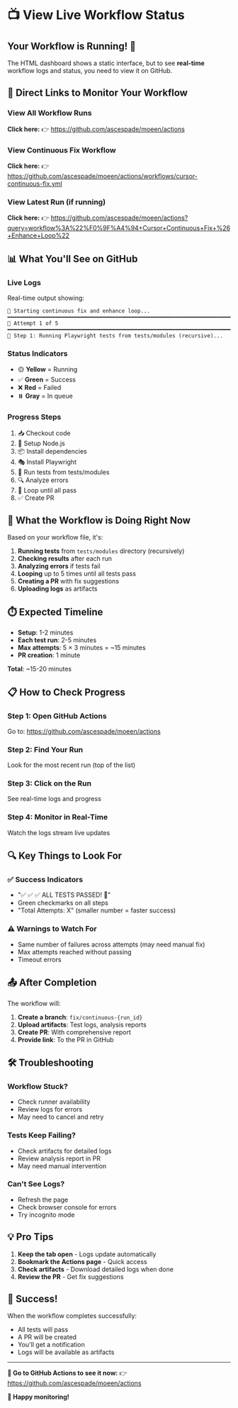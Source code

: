 # 📺 View Live Workflow Status

## Your Workflow is Running! 🎉

The HTML dashboard shows a static interface, but to see **real-time** workflow logs and status, you need to view it on GitHub.

## 🔗 Direct Links to Monitor Your Workflow

### View All Workflow Runs
**Click here:** 
👉 https://github.com/ascespade/moeen/actions

### View Continuous Fix Workflow
**Click here:**
👉 https://github.com/ascespade/moeen/actions/workflows/cursor-continuous-fix.yml

### View Latest Run (if running)
**Click here:**
👉 https://github.com/ascespade/moeen/actions?query=workflow%3A%22%F0%9F%A4%94+Cursor+Continuous+Fix+%26+Enhance+Loop%22

## 📊 What You'll See on GitHub

### Live Logs
Real-time output showing:
```
🔄 Starting continuous fix and enhance loop...
━━━━━━━━━━━━━━━━━━━━━━━━━━━━━━━━━━━━━━━━━━━━━━━━━━━━━━━━━━━━━━━━━━━━━━━━
🔄 Attempt 1 of 5
━━━━━━━━━━━━━━━━━━━━━━━━━━━━━━━━━━━━━━━━━━━━━━━━━━━━━━━━━━━━━━━━━━━━━━━━
🧪 Step 1: Running Playwright tests from tests/modules (recursive)...
```

### Status Indicators
- 🟡 **Yellow** = Running
- ✅ **Green** = Success
- ❌ **Red** = Failed
- ⏸️ **Gray** = In queue

### Progress Steps
1. 📥 Checkout code
2. 🔧 Setup Node.js
3. 📦 Install dependencies
4. 🎭 Install Playwright
5. 🧪 Run tests from tests/modules
6. 🔍 Analyze errors
7. 🔄 Loop until all pass
8. ✅ Create PR

## 🎯 What the Workflow is Doing Right Now

Based on your workflow file, it's:

1. **Running tests** from `tests/modules` directory (recursively)
2. **Checking results** after each run
3. **Analyzing errors** if tests fail
4. **Looping** up to 5 times until all tests pass
5. **Creating a PR** with fix suggestions
6. **Uploading logs** as artifacts

## ⏱️ Expected Timeline

- **Setup**: 1-2 minutes
- **Each test run**: 2-5 minutes
- **Max attempts**: 5 × 3 minutes = ~15 minutes
- **PR creation**: 1 minute

**Total**: ~15-20 minutes

## 📋 How to Check Progress

### Step 1: Open GitHub Actions
Go to: https://github.com/ascespade/moeen/actions

### Step 2: Find Your Run
Look for the most recent run (top of the list)

### Step 3: Click on the Run
See real-time logs and progress

### Step 4: Monitor in Real-Time
Watch the logs stream live updates

## 🔍 Key Things to Look For

### ✅ Success Indicators
- "✅ ✅ ✅ ALL TESTS PASSED! 🎉"
- Green checkmarks on all steps
- "Total Attempts: X" (smaller number = faster success)

### ⚠️ Warnings to Watch For
- Same number of failures across attempts (may need manual fix)
- Max attempts reached without passing
- Timeout errors

## 📤 After Completion

The workflow will:

1. **Create a branch**: `fix/continuous-{run_id}`
2. **Upload artifacts**: Test logs, analysis reports
3. **Create PR**: With comprehensive report
4. **Provide link**: To the PR in GitHub

## 🛠️ Troubleshooting

### Workflow Stuck?
- Check runner availability
- Review logs for errors
- May need to cancel and retry

### Tests Keep Failing?
- Check artifacts for detailed logs
- Review analysis report in PR
- May need manual intervention

### Can't See Logs?
- Refresh the page
- Check browser console for errors
- Try incognito mode

## 💡 Pro Tips

1. **Keep the tab open** - Logs update automatically
2. **Bookmark the Actions page** - Quick access
3. **Check artifacts** - Download detailed logs when done
4. **Review the PR** - Get fix suggestions

## 🎉 Success!

When the workflow completes successfully:
- All tests will pass
- A PR will be created
- You'll get a notification
- Logs will be available as artifacts

---

**🔗 Go to GitHub Actions to see it now:**
👉 https://github.com/ascespade/moeen/actions

**🚀 Happy monitoring!**
